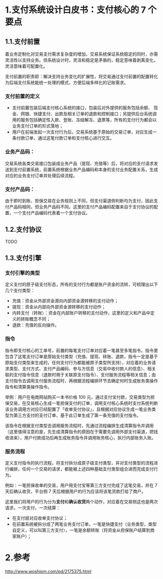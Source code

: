 # 1.支付系统设计白皮书：支付核心的 7 个要点

## 1.1.支付前置

着业务定制化对交易支付需求复杂度的增加，交易系统保证系统稳定的同时，亦需灵活性以支持业务。但系统设计时，灵活和稳定是矛盾的，稳定意味着剥离变化，灵活意味着可配置化。

支付前置的职责即：解决支持业务变化的扩展性，将交易通过支付前置的配置转化为后端支付系统能统一处理的模式，方便后端多样化的记账需求。

### 支付前置的定义

* 支付前置包装后端支付核心系统的接口，包装后对外提供的服务包括余额、 现金、网银、快捷支付、出款及相关订单的退款和控制接口；另提供后台系统调用的服务包括确定性入款、登账、冻结解冻、退票等，所有的支付行为都会以业务支付订单的形式落地；
* 用户在前端发起一次支付行为后，交易系统基于原始的交易订单，对应生成一条付款订单，通过这笔付款订单和支付核心进行交互。

### 业务产品码：

交易系统各类交易接口包装成业务产品（提现、充值等）后，将对应的支付请求发送到支付前置系统，前置系统根据业务产品编码和本身的支付业务配置关系，生成对应的业务支付订单并处理后续流程。

### 支付产品码：

由于即时到账、担保交易在业务规则上不同，但支付渠道侧判断均为支付，因此支付产品码相同，但业务产品码不同。这里的支付产品编码配置来自于支付协议的配置，一个支付产品编码代表着一个支付协议。


## 1.2.支付协议

TODO 


## 1.3.支付引擎

### 支付引擎的类型
定义支付的原子级支付形态，所有的支付行为都是账户资金的流转，可梳理出以下几个支付类型：

* 充值：资金从外部资金源向内部资金源转移的支付动作；
* 提现：资金从内部向外部资金源转移的支付动作；
* 内转支付（转账）：资金在内部账户转移的支付动作，这里的定义和产品中定义的转账概念不同；
* 退款：充值的反向操作。

### 指令

指令即支付核心的工单号，前置的每笔支付订单对应着一笔甚至多笔指令。指令里包含了这笔支付订单是原始支付类型（充值、提现、转账、退款，指令一定是基于原始支付类型来生成的，任何支付行为都能被原子类型所支持），对应着的业务请求类型、支付方式、支付产品编码、参与方信息（交易中收付款人的信息）、相关联的支付指令信息（退款时用于关联原支付指令）、支付服务流程等相关信息；由支付指令去调用支付服务流程时，再根据流程编排环节去确定何时生成账务类操作指令和清算类操作指令。

举例：用户在电商网站购买一本书价格 100 元，通过支付宝付款，交易类型为担保交易，在交易核心生成一笔担保支付的订单，调用支付核心系统时支付系统判断该业务调用方对应已经配置了「收单支付协议」，且根据对应协议生成一笔业务类型为第三方支付的支付订单，基于此订单生成了第一条充值的支付指令。

该指令在根据支付类型去调用服务流程时，先通过流程编排生成清算指令并调用（这里值得注意的是，先生成清算指令的原因在于需要先调用外部支付渠道，把钱收进来），用户付款成功后再生成账务指令并调用账务核心，执行内部账务入账。

### 服务流程
定义支付指令的执行流程，将支付拆分成原子级支付类型，并对支付类型的流程进行编排，任何一个交易的请求，都能被上述四种基础支付类型组合进而完成支付行为。

例如：一笔担保收单的交易，用户用支付宝等第三方支付完成了这笔交易，并在 7 天后确认收货，平台侧 7 天后根据用户的行为应该将该笔货款打给了商户。

这里我们将用户的行为分为**支付**和**确认收货**两个动作，对应着在交易侧这也是两次请求，一次支付，一次结算：

* 在支付层对应收单支付协议；
* 在前置系统被拆分成了两笔业务支付订单，一笔是快捷支付（业务类型，类型自定义，可以叫第三方支付），一笔是余额转账（将资金从担保账户结算到商家账户）；


# 2.参考
http://www.woshipm.com/pd/2175375.html



